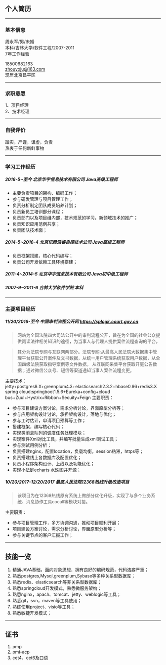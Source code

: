 ## 个人简历

---
### 基本信息

周永军/男/未婚   
本科/吉林大学/软件工程/2007-2011    
7年工作经验

18500682163   
zhouyoju@163.com  
现居北京昌平区   



---

### 求职意愿  

1、项目经理  
2、技术经理

---
### 自我评价

踏实，严谨，谦虚，负责  
热衷于任何新鲜事物  


---

### 学习工作经历

##### 2016-5~至今 北京华宇信息技术有限公司 Java高级工程师
+ 主要负责项目的架构、编码工作；
+ 参与研发管理与项目管理工作；
+ 负责分析制定团队成员培养计划；
+ 负责新员工培训部分课程；
+ 负责部门以及项目组内部，技术规范的学习，新领域技术的推广；
+ 负责知识应用范例共享；
+ 负责团队技术面；
##### 2014-5~2016-4 北京讯腾浩睿自控技术公司 Java高级工程师
+ 负责框架搭建，核心代码编写；
+ 负责公司开发依赖工具环境搭建；
##### 2011-4~2014-5 北京华宇信息技术有限公司 Java初中级工程师

##### 2007-9~2011-6 吉林大学软件学院 本科

---

### 主要项目经历

##### 11/20/2016-至今  中国审判流程公开网   https://splcgk.court.gov.cn

> 网站为全国法院四大司法公开中的审判流程公开，旨在为全国的社会公众提供阅读法律相关知识的途径，为当事人与代理人提供案件流程查询的平台。

>其分为法院专网与互联网两部分。法院专网:从最高人民法院大数据集中管理平台获取公开案件及文书数据，从统一用户管理系统获取用户数据，从全国四级法院获取指导案例等文件数据。
从互联网采集平台获取开庭公告数据；通过微信公众号、短信等渠道通知当事人案件流程变更。  

主要技术：jetty+postgres9.X+greenplum4.3+elasticsearch2.3.2+hbase0.96+redis3.X
         spring cloud:springboot1.5.6+Eureka+config+cloud bus+Zuul+Hystrix+Ribbon+Secuity+Feign
主要职责：  
+ 参与项目建设方案讨论，需求分析讨论，界面原型分析等；
+ 参与应用架构设计讨论，承担架构设计，落地与优化；
+ 参与工时估计，申请项目预算等工作；
+ 搭建框架，编写核心代码；
+ 实现类消息队列的调度任务处理模块；
+ 实现案件Xml对比工具，并编写批量生成xml测试工具；
+ 参与测试用例分析；
+ 负责搭建nginx，配置location，负载均衡，session粘滞，https等；
+ 负责搭建线上各数据库及配置优化；
+ 负责小程序架构设计、上线以及功能优化；
+ 实现小法庭echarts 水珠图并开源；



##### 10/20/2017-12/20/2017  最高人民法院12368热线升级改造项目  

>该项目为在12368热线原有系统上做部分优化升级，实现了与多个业务系统、消息协作工具cocall等模块对接。

主要职责：
+ 参与项目管理工作，多方协调沟通，推动项目顺利开展；
+ 项目建设方案讨论，需求分析讨论，界面原型分析等；
+ 参与关键节点的客户汇报工作；

---

## 技能一览 

1. 精通JAVA基础，面向对象思想，拥有良好的编码规范，代码洁癖严重；
2. 熟悉postgres,Mysql,greenplum,Sybase等多种关系型数据库；
3. 熟悉redis、elasticsearch等非关系型数据库；
4. 熟悉springcloud开发模式，熟悉微服务架构；
5. 熟悉nginx，apach、tomcat、jetty、weblogic等工具；
6. 熟悉git，svn，maven等工具使用；
7. 熟练使用project、visio等工具；
8. 熟悉敏捷开发模式；

---
## 证书  

1. pmp
2. pmi-acp
3. cet4、cet6及口语  























